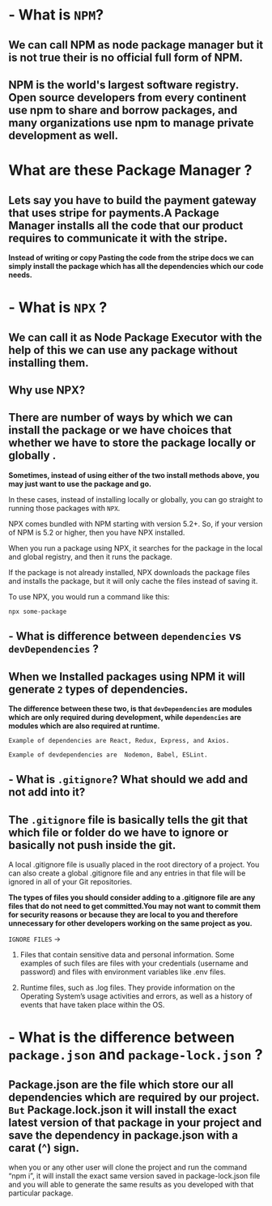 #  - What is `NPM`?

## We can call NPM as node package manager but it is not true their is no official full form of NPM. 

## NPM is the world's largest software registry. Open source developers from every continent use npm to share and borrow packages, and many organizations use npm to manage private development as well.

# What are these Package Manager ?

## Lets say you have to build the payment gateway that uses stripe for payments.A Package Manager installs all the code that our product requires to communicate it with the stripe.

**Instead of writing or copy Pasting the code from the stripe docs we can simply install the package which has all the dependencies which our code needs.**

# - What is `NPX` ?

## We can call it as Node Package Executor with the help of this we can use any package without installing them.

## **Why use NPX?**

## There are number of ways by which we can install the package or we have choices that whether we have to store the package locally or globally .

**Sometimes, instead of using either of the two install methods above, you may just want to use the package and go.**

In these cases, ​instead of installing locally or globally, you can go straight to running those packages with `NPX`.

NPX comes bundled with NPM starting with version 5.2+. So, if your version of NPM is 5.2 or higher, then you have NPX installed.

When you run a package using NPX, it searches for the package in the local and global registry, and then it runs the package.

If the package is not already installed, NPX downloads the package files and installs the package, but it will only cache the files instead of saving it.

To use NPX, you would run a command like this:

`npx some-package`

## - What is difference between `dependencies` vs `devDependencies` ?

## When we Installed packages using NPM it will generate `2` types of dependencies.


**The difference between these two, is that `devDependencies` are modules which are only required during development, while `dependencies` are modules which are also required at runtime.**

`Example of dependencies are React, Redux, Express, and Axios.`

`Example of devdependencies are  Nodemon, Babel, ESLint.`

## - What is `.gitignore`? What should we add and not add into it?

## The `.gitignore` file is basically tells the git that which file or folder do we have to ignore or basically not push inside the git.

A local .gitignore file is usually placed in the root directory of a project. You can also create a global .gitignore file and any entries in that file will be ignored in all of your Git repositories.

**The types of files you should consider adding to a .gitignore file are any files that do not need to get committed.You may not want to commit them for security reasons or because they are local to you and therefore unnecessary for other developers working on the same project as you.**

`IGNORE FILES` -> 

1. Files that contain sensitive data and personal information. Some examples of such files are files with your credentials (username and password) and files with environment variables like .env files.

2. Runtime files, such as .log files. They provide information on the Operating System’s usage activities and errors, as well as a history of events that have taken place within the OS.


# - What is the difference between `package.json` and `package-lock.json` ?

## Package.json are the file which store our all dependencies which are required by our project. `But` Package.lock.json it will install the exact latest version of that package in your project and save the dependency in package.json with a carat (^) sign.

 when you or any other user will clone the project and run the command “npm i”, it will install the exact same version saved in package-lock.json file and you will able to generate the same results as you developed with that particular package.
